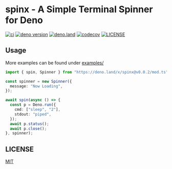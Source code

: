 # spinx - A Simple Terminal Spinner for Deno

[![ci](https://github.com/d2verb/spinx/actions/workflows/ci.yml/badge.svg)](.github/workflows/ci.yml)
[![deno version](https://img.shields.io/badge/deno-%5E1.27.0-green?logo=deno)](https://deno.land)
[![deno.land](https://img.shields.io/github/v/tag/d2verb/spinx?style=flat&logo=deno&label=deno.land&color=steelblue&sort=semver)](https://deno.land/x/spinx)
[![codecov](https://codecov.io/gh/d2verb/spinx/branch/main/graph/badge.svg?token=LF5DPSP2X8)](https://codecov.io/gh/d2verb/spinx)
[![LICENSE](https://img.shields.io/badge/license-MIT-brightgreen)](LICENSE)

## Usage

More examples can be found under [examples/](examples/)

```ts
import { spin, Spinner } from "https://deno.land/x/spinx@v0.0.2/mod.ts";

const spinner = new Spinner({
  message: "Now Loading",
});

await spin(async () => {
  const p = Deno.run({
    cmd: ["sleep", "2"],
    stdout: "piped",
  });
  await p.status();
  await p.close();
}, spinner);
```

## LICENSE

[MIT](./LICENSE)
